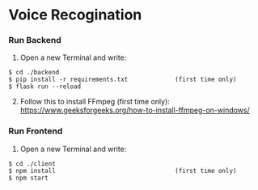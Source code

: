 # Voice Recogination

### **Run Backend**
1. Open a new Terminal and write:
```
$ cd ./backend
$ pip install -r requirements.txt             (first time only)
$ flask run --reload
```
2. Follow this to install FFmpeg (first time only): https://www.geeksforgeeks.org/how-to-install-ffmpeg-on-windows/
### **Run Frontend**
1. Open a new Terminal and write:
```
$ cd ./client
$ npm install                                 (first time only)
$ npm start
```
